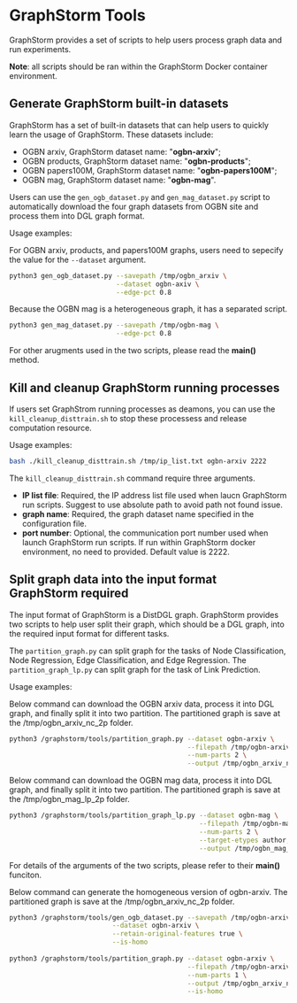 # GraphStorm Tools

GraphStorm provides a set of scripts to help users process graph data and run experiments. 

**Note**: all scripts should be ran within the GraphStorm Docker container environment.

## Generate GraphStorm built-in datasets
GraphStorm has a set of built-in datasets that can help users to quickly learn the usage of GraphStorm. These datasets include:
- OGBN arxiv, GraphStorm dataset name: "**ogbn-arxiv**";
- OGBN products, GraphStorm dataset name: "**ogbn-products**";
- OGBN papers100M, GraphStorm dataset name: "**ogbn-papers100M**";
- OGBN mag, GraphStorm dataset name: "**ogbn-mag**".

Users can use the `gen_ogb_dataset.py` and `gen_mag_dataset.py` script to automatically download the four graph datasets from OGBN site and process them into DGL graph format. 

Usage examples:

For OGBN arxiv, products, and papers100M graphs, users need to sepecify the value for the `--dataset` argument.
```bash
python3 gen_ogb_dataset.py --savepath /tmp/ogbn_arxiv \
                           --dataset ogbn-axiv \
                           --edge-pct 0.8
```
Because the OGBN mag is a heterogeneous graph, it has a separated script.
```bash
python3 gen_mag_dataset.py --savepath /tmp/ogbn-mag \
                           --edge-pct 0.8
```

For other arugments used in the two scripts, please read the **main()** method.

## Kill and cleanup GraphStorm running processes
If users set GraphStrom running processes as deamons, you can use the `kill_cleanup_disttrain.sh` to stop these processess and release computation resource.

Usage examples:

```bash
bash ./kill_cleanup_disttrain.sh /tmp/ip_list.txt ogbn-arxiv 2222
```

The `kill_cleanup_disttrain.sh` command require three arguments.
- **IP list file**: Required, the IP address list file used when laucn GraphStorm run scripts. Suggest to use absolute path to avoid path not found issue.
- **graph name**: Required, the graph dataset name specified in the configuration file.
- **port number**: Optional, the communication port number used when launch GraphStorm run scripts. If run within GraphStorm docker environment, no need to provided. Default value is 2222.

## Split graph data into the input format GraphStorm required
The input format of GraphStorm is a DistDGL graph. GraphStorm provides two scripts to help user split their graph, which should be a DGL graph, into the required input format for different tasks.

The `partition_graph.py` can split graph for the tasks of Node Classification, Node Regression, Edge Classification, and Edge Regression. The `partition_graph_lp.py` can split graph for the task of Link Prediction.

Usage examples:

Below command can download the OGBN arxiv data, process it into DGL graph, and finally split it into two partition. The partitioned graph is save at the /tmp/ogbn_arxiv_nc_2p folder.
```bash
python3 /graphstorm/tools/partition_graph.py --dataset ogbn-arxiv \
                                             --filepath /tmp/ogbn-arxiv-nc/ \
                                             --num-parts 2 \
                                             --output /tmp/ogbn_arxiv_nc_2p
```

Below command can download the OGBN mag data, process it into DGL graph, and finally split it into two partition. The partitioned graph is save at the /tmp/ogbn_mag_lp_2p folder.
```bash
python3 /graphstorm/tools/partition_graph_lp.py --dataset ogbn-mag \
                                                --filepath /tmp/ogbn-mag-lp/ \
                                                --num-parts 2 \
                                                --target-etypes author,writes,paper \
                                                --output /tmp/ogbn_mag_lp_2p
```

For details of the arguments of the two scripts, please refer to their **main()** funciton.

Below command can generate the homogeneous version of ogbn-arxiv. The partitioned graph is save at the /tmp/ogbn_arxiv_nc_2p folder.
```bash
python3 /graphstorm/tools/gen_ogb_dataset.py --savepath /tmp/ogbn-arxiv-nc/  \
                          --dataset ogbn-arxiv \
                          --retain-original-features true \
                          --is-homo
                           
python3 /graphstorm/tools/partition_graph.py --dataset ogbn-arxiv \
                                             --filepath /tmp/ogbn-arxiv-nc/ \
                                             --num-parts 1 \
                                             --output /tmp/ogbn_arxiv_nc_train_val_1p_4t  \
                                             --is-homo     
```
